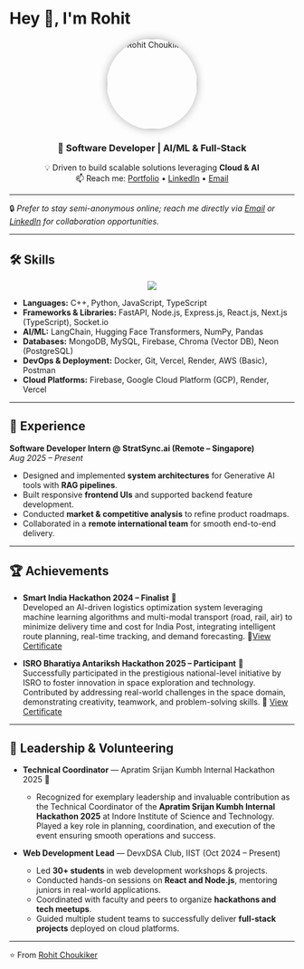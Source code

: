 # Hey 👋, I'm Rohit  

<p align="center">
  <img src="https://www.rohitchoukiker.me/circle_profile.png" alt="Rohit Choukiker" width="160" style="border-radius:50%; box-shadow: 0px 0px 15px rgba(0,0,0,0.3);" />
</p>

<h3 align="center">
🚀 <b>Software Developer | AI/ML & Full-Stack</b>  
</h3>

<p align="center">
💡 Driven to build scalable solutions leveraging <b>Cloud & AI</b> <br/>
📫 Reach me: 
<a href="https://www.rohitchoukiker.me/">Portfolio</a> • 
<a href="https://www.linkedin.com/in/rohit-choukiker">LinkedIn</a> • 
<a href="mailto:airohit@protonmail.com">Email</a>
</p>

---

 🔒 *Prefer to stay semi-anonymous online; reach me directly via [Email](mailto:airohit@protonmail.com) or [LinkedIn](https://www.linkedin.com/in/rohit-choukiker) for collaboration opportunities.*

---

## 🛠️ Skills  

<p align="center">
  <img src="https://skillicons.dev/icons?i=python,ts,react,nodejs,express,firebase,mysql,docker,git,gcp" />
</p>  

- **Languages:** C++, Python, JavaScript, TypeScript  
- **Frameworks & Libraries:** FastAPI, Node.js, Express.js, React.js, Next.js (TypeScript), Socket.io  
- **AI/ML:** LangChain, Hugging Face Transformers, NumPy, Pandas  
- **Databases:** MongoDB, MySQL, Firebase, Chroma (Vector DB), Neon (PostgreSQL)  
- **DevOps & Deployment:** Docker, Git, Vercel, Render, AWS (Basic), Postman  
- **Cloud Platforms:** Firebase, Google Cloud Platform (GCP), Render, Vercel  

---

## 💼 Experience  

**Software Developer Intern @ StratSync.ai (Remote – Singapore)**  
*Aug 2025 – Present*  
- Designed and implemented **system architectures** for Generative AI tools with **RAG pipelines**.  
- Built responsive **frontend UIs** and supported backend feature development.  
- Conducted **market & competitive analysis** to refine product roadmaps.  
- Collaborated in a **remote international team** for smooth end-to-end delivery.  

---
## 🏆 Achievements  

- **Smart India Hackathon 2024 – Finalist** 🏅  
  Developed an AI-driven logistics optimization system leveraging machine learning algorithms and multi-modal transport (road, rail, air) to minimize delivery   time and cost for India Post, integrating intelligent route planning, real-time tracking, and demand forecasting.
 🔗[View Certificate](https://alumniapi.mic.gov.in/api/certificatess/14878/62725)


- **ISRO Bharatiya Antariksh Hackathon 2025 – Participant** 🚀  
  Successfully participated in the prestigious national-level initiative by ISRO to foster innovation in space exploration and technology.  
  Contributed by addressing real-world challenges in the space domain, demonstrating creativity, teamwork, and problem-solving skills. 🔗 [View Certificate](https://certificate.hack2skill.com/user/isrobah25/2025H2S06BAH25-P27640)
---

## 🌟 Leadership & Volunteering  

- **Technical Coordinator** — Apratim Srijan Kumbh Internal Hackathon 2025 🎯  

   - Recognized for exemplary leadership and invaluable contribution as the Technical Coordinator of the **Apratim Srijan Kumbh Internal Hackathon 2025** at Indore Institute of Science and Technology. Played a key role in planning, coordination, and execution of the event ensuring smooth operations and success.

- **Web Development Lead** — DevxDSA Club, IIST (Oct 2024 – Present)  
  - Led **30+ students** in web development workshops & projects.  
  - Conducted hands-on sessions on **React and Node.js**, mentoring juniors in real-world applications.  
  - Coordinated with faculty and peers to organize **hackathons and tech meetups**.  
  - Guided multiple student teams to successfully deliver **full-stack projects** deployed on cloud platforms.  

---

<p align="left">⭐️ From <a href="https://github.com/RohitChoukiker">Rohit Choukiker</a></p>
